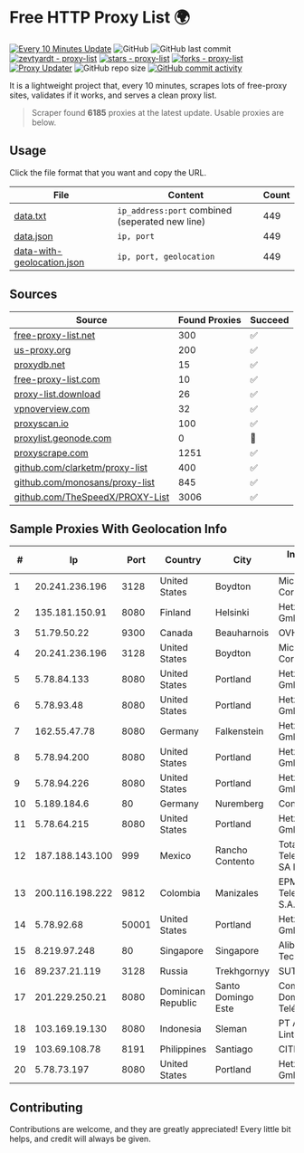 
# Free HTTP Proxy List 🌍

[![Every 10 Minutes Update](https://github.com/mertguvencli/http-proxy-list/actions/workflows/main.yml/badge.svg?branch=main)](https://github.com/mertguvencli/http-proxy-list/actions/workflows/main.yml)
![GitHub](https://img.shields.io/github/license/mertguvencli/http-proxy-list)
![GitHub last commit](https://img.shields.io/github/last-commit/mertguvencli/http-proxy-list)
[![zevtyardt - proxy-list](https://img.shields.io/static/v1?label=zevtyardt&message=proxy-list&color=blue&logo=github)](https://github.com/zevtyardt/proxy-list "Go to GitHub repo")
[![stars - proxy-list](https://img.shields.io/github/stars/zevtyardt/proxy-list?style=social)](https://github.com/zevtyardt/proxy-list)
[![forks - proxy-list](https://img.shields.io/github/forks/zevtyardt/proxy-list?style=social)](https://github.com/zevtyardt/proxy-list)
[![Proxy Updater](https://github.com/zevtyardt/proxy-list/workflows/Proxy%20Updater/badge.svg)](https://github.com/zevtyardt/proxy-list/actions?query=workflow:"Proxy+Updater")
![GitHub repo size](https://img.shields.io/github/repo-size/zevtyardt/proxy-list)
[![GitHub commit activity](https://img.shields.io/github/commit-activity/m/zevtyardt/proxy-list?logo=commits)](https://github.com/zevtyardt/proxy-list/commits/main)

It is a lightweight project that, every 10 minutes, scrapes lots of free-proxy sites, validates if it works, and serves a clean proxy list.

> Scraper found **6185** proxies at the latest update. Usable proxies are below.

## Usage

Click the file format that you want and copy the URL.

|File|Content|Count|
|----|-------|-----|
|[data.txt](https://raw.githubusercontent.com/mertguvencli/http-proxy-list/main/proxy-list/data.txt)|`ip_address:port` combined (seperated new line)|449|
|[data.json](https://raw.githubusercontent.com/mertguvencli/http-proxy-list/main/proxy-list/data.json)|`ip, port`|449|
|[data-with-geolocation.json](https://raw.githubusercontent.com/mertguvencli/http-proxy-list/main/proxy-list/data-with-geolocation.json)|`ip, port, geolocation`|449|

## Sources

|Source|Found Proxies|Succeed|
|------|-------------|-------|
|[free-proxy-list.net](https://free-proxy-list.net)|300|✅|
|[us-proxy.org](https://www.us-proxy.org)|200|✅|
|[proxydb.net](http://proxydb.net)|15|✅|
|[free-proxy-list.com](https://free-proxy-list.com/?page=&port=&type%5B%5D=http&type%5B%5D=https&up_time=0&search=Search)|10|✅|
|[proxy-list.download](https://www.proxy-list.download/HTTP)|26|✅|
|[vpnoverview.com](https://vpnoverview.com/privacy/anonymous-browsing/free-proxy-servers)|32|✅|
|[proxyscan.io](https://www.proxyscan.io)|100|✅|
|[proxylist.geonode.com](https://proxylist.geonode.com/api/proxy-list?limit=300&page=1&sort_by=lastChecked&sort_type=desc&protocols=http,https)|0|🚫|
|[proxyscrape.com](https://api.proxyscrape.com/v2/?request=displayproxies&protocol=http&timeout=10000&country=all&ssl=all&anonymity=all)|1251|✅|
|[github.com/clarketm/proxy-list](https://raw.githubusercontent.com/clarketm/proxy-list/master/proxy-list-raw.txt)|400|✅|
|[github.com/monosans/proxy-list](https://raw.githubusercontent.com/monosans/proxy-list/main/proxies/http.txt)|845|✅|
|[github.com/TheSpeedX/PROXY-List](https://raw.githubusercontent.com/TheSpeedX/PROXY-List/master/http.txt)|3006|✅|


## Sample Proxies With Geolocation Info

|#|Ip|Port|Country|City|Internet Service Provider|
|-|--|----|-------|----|-------------------------|
|1|20.241.236.196|3128|United States|Boydton|Microsoft Corporation|
|2|135.181.150.91|8080|Finland|Helsinki|Hetzner Online GmbH|
|3|51.79.50.22|9300|Canada|Beauharnois|OVH SAS|
|4|20.241.236.196|3128|United States|Boydton|Microsoft Corporation|
|5|5.78.84.133|8080|United States|Portland|Hetzner Online GmbH|
|6|5.78.93.48|8080|United States|Portland|Hetzner Online GmbH|
|7|162.55.47.78|8080|Germany|Falkenstein|Hetzner Online GmbH|
|8|5.78.94.200|8080|United States|Portland|Hetzner Online GmbH|
|9|5.78.94.226|8080|United States|Portland|Hetzner Online GmbH|
|10|5.189.184.6|80|Germany|Nuremberg|Contabo GmbH|
|11|5.78.64.215|8080|United States|Portland|Hetzner Online GmbH|
|12|187.188.143.100|999|Mexico|Rancho Contento|Total Play Telecomunicaciones SA De CV|
|13|200.116.198.222|9812|Colombia|Manizales|EPM Telecomunicaciones S.A. E.S.P|
|14|5.78.92.68|50001|United States|Portland|Hetzner Online GmbH|
|15|8.219.97.248|80|Singapore|Singapore|Alibaba (US) Technology Co., Ltd.|
|16|89.237.21.119|3128|Russia|Trekhgornyy|SUTTK Chelyabinsk|
|17|201.229.250.21|8080|Dominican Republic|Santo Domingo Este|Compañía Dominicana de Teléfonos S. A.|
|18|103.169.19.130|8080|Indonesia|Sleman|PT Aplikanusa Lintasarta|
|19|103.69.108.78|8191|Philippines|Santiago|CITI Cableworld Inc.|
|20|5.78.73.197|8080|United States|Portland|Hetzner Online GmbH|



## Contributing

Contributions are welcome, and they are greatly appreciated! Every
little bit helps, and credit will always be given.

